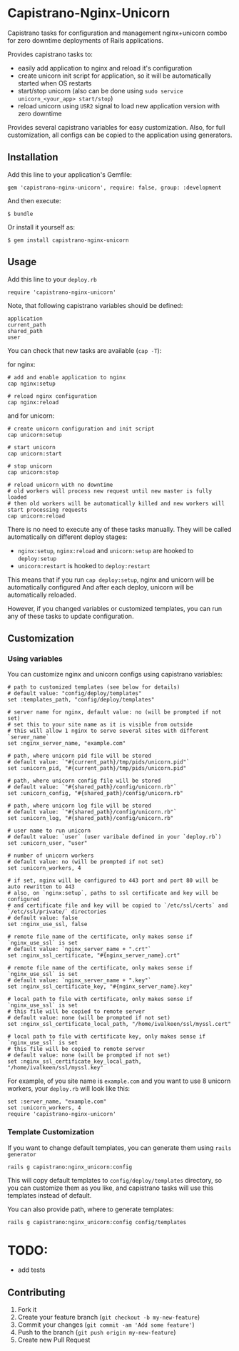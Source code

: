 # Capistrano-Nginx-Unicorn

Capistrano tasks for configuration and management nginx+unicorn combo for zero downtime deployments of Rails applications.

Provides capistrano tasks to:

* easily add application to nginx and reload it's configuration
* create unicorn init script for application, so it will be automatically started when OS restarts
* start/stop unicorn (also can be done using `sudo service unicorn_<your_app> start/stop`)
* reload unicorn using `USR2` signal to load new application version with zero downtime

Provides several capistrano variables for easy customization.
Also, for full customization, all configs can be copied to the application using generators.

## Installation

Add this line to your application's Gemfile:

    gem 'capistrano-nginx-unicorn', require: false, group: :development

And then execute:

    $ bundle

Or install it yourself as:

    $ gem install capistrano-nginx-unicorn

## Usage

Add this line to your `deploy.rb`

    require 'capistrano-nginx-unicorn'

Note, that following capistrano variables should be defined:

    application
    current_path
    shared_path
    user

You can check that new tasks are available (`cap -T`):

for nginx:

    # add and enable application to nginx
    cap nginx:setup

    # reload nginx configuration
    cap nginx:reload

and for unicorn:

    # create unicorn configuration and init script
    cap unicorn:setup

    # start unicorn
    cap unicorn:start

    # stop unicorn
    cap unicorn:stop

    # reload unicorn with no downtime
    # old workers will process new request until new master is fully loaded
    # then old workers will be automatically killed and new workers will start processing requests
    cap unicorn:reload

There is no need to execute any of these tasks manually.
They will be called automatically on different deploy stages:

* `nginx:setup`, `nginx:reload` and `unicorn:setup` are hooked to `deploy:setup`
* `unicorn:restart` is hooked to `deploy:restart`

This means that if you run `cap deploy:setup`,
nginx and unicorn will be automatically configured
And after each deploy, unicorn will be automatically reloaded.

However, if you changed variables or customized templates,
you can run any of these tasks to update configuration.

## Customization

### Using variables

You can customize nginx and unicorn configs using capistrano variables:

    # path to customized templates (see below for details)
    # default value: "config/deploy/templates"
    set :templates_path, "config/deploy/templates"

    # server name for nginx, default value: no (will be prompted if not set)
    # set this to your site name as it is visible from outside
    # this will allow 1 nginx to serve several sites with different `server_name`
    set :nginx_server_name, "example.com"

    # path, where unicorn pid file will be stored
    # default value: `"#{current_path}/tmp/pids/unicorn.pid"`
    set :unicorn_pid, "#{current_path}/tmp/pids/unicorn.pid"

    # path, where unicorn config file will be stored
    # default value: `"#{shared_path}/config/unicorn.rb"`
    set :unicorn_config, "#{shared_path}/config/unicorn.rb"

    # path, where unicorn log file will be stored
    # default value: `"#{shared_path}/config/unicorn.rb"`
    set :unicorn_log, "#{shared_path}/config/unicorn.rb"

    # user name to run unicorn
    # default value: `user` (user varibale defined in your `deploy.rb`)
    set :unicorn_user, "user"

    # number of unicorn workers
    # default value: no (will be prompted if not set)
    set :unicorn_workers, 4

    # if set, nginx will be configured to 443 port and port 80 will be auto rewritten to 443
    # also, on `nginx:setup`, paths to ssl certificate and key will be configured
    # and certificate file and key will be copied to `/etc/ssl/certs` and `/etc/ssl/private/` directories
    # default value: false
    set :nginx_use_ssl, false

    # remote file name of the certificate, only makes sense if `nginx_use_ssl` is set
    # default value: `nginx_server_name + ".crt"`
    set :nginx_ssl_certificate, "#{nginx_server_name}.crt"

    # remote file name of the certificate, only makes sense if `nginx_use_ssl` is set
    # default value: `nginx_server_name + ".key"`
    set :nginx_ssl_certificate_key, "#{nginx_server_name}.key"

    # local path to file with certificate, only makes sense if `nginx_use_ssl` is set
    # this file will be copied to remote server
    # default value: none (will be prompted if not set)
    set :nginx_ssl_certificate_local_path, "/home/ivalkeen/ssl/myssl.cert"

    # local path to file with certificate key, only makes sense if `nginx_use_ssl` is set
    # this file will be copied to remote server
    # default value: none (will be prompted if not set)
    set :nginx_ssl_certificate_key_local_path, "/home/ivalkeen/ssl/myssl.key"

For example, of you site name is `example.com` and you want to use 8 unicorn workers,
your `deploy.rb` will look like this:

    set :server_name, "example.com"
    set :unicorn_workers, 4
    require 'capistrano-nginx-unicorn'

### Template Customization

If you want to change default templates, you can generate them using `rails generator`

    rails g capistrano:nginx_unicorn:config

This will copy default templates to `config/deploy/templates` directory,
so you can customize them as you like, and capistrano tasks will use this templates instead of default.

You can also provide path, where to generate templates:

    rails g capistrano:nginx_unicorn:config config/templates

# TODO:

* add tests

## Contributing

1. Fork it
2. Create your feature branch (`git checkout -b my-new-feature`)
3. Commit your changes (`git commit -am 'Add some feature'`)
4. Push to the branch (`git push origin my-new-feature`)
5. Create new Pull Request
